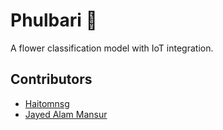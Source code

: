 # Phulbari 🌸  
A flower classification model with IoT integration.  

## Contributors   
- [Haitomnsg](https://github.com/haitomnsg)
- [Jayed Alam Mansur](https://github.com/Jayed-Alam-Mansur) 
